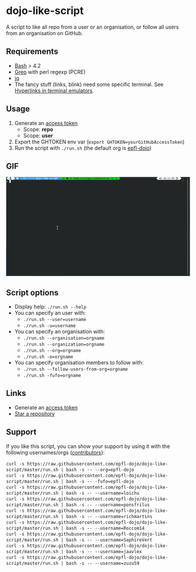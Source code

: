 # dojo-like-script

A script to like all repo from a user or an organisation, or follow all users
from an organisation on GitHub.


## Requirements

  * [Bash](https://www.gnu.org/software/bash/) > 4.2
  * [Grep](https://www.gnu.org/software/grep/) with perl regexp (PCRE)
  * [jq](https://stedolan.github.io/jq/)
  * The fancy stuff (links, blink) need some specific terminal. See [Hyperlinks in terminal emulators](https://gist.github.com/egmontkob/eb114294efbcd5adb1944c9f3cb5feda).


## Usage

  1. Generate an [access token](https://github.com/settings/tokens)
     * Scope: **repo**
     * Scope: **user** 
  1. Export the GHTOKEN env var (`export GHTOKEN=yourGitHubAccessToken`)
  1. Run the script with `./run.sh` (the default org is [epfl-dojo](https://github.com/epfl-dojo))


## GIF

![Demo GIF](./dojolikescript.gif "Demo GIF")


## Script options
  - Display help: `./run.sh --help`
  - You can specify an user with:
     - `./run.sh --user=username`
     - `./run.sh -u=username`
  - You can specify an organisation with:
     - `./run.sh --organisation=orgname`
     - `./run.sh --organization=orgname`
     - `./run.sh --org=orgname`
     - `./run.sh -o=orgname`
  - You can specify organisation members to follow with:
     - `./run.sh --follow-users-from-org=orgname`
     - `./run.sh -fufo=orgname`


## Links
  * Generate an [access token](https://github.com/settings/tokens)
  * [Star a repository](https://developer.github.com/v3/activity/starring/#star-a-repository-for-the-authenticated-user)


## Support

If you like this script, you can show your support by using it with the
following usernames/orgs ([contributors](https://github.com/epfl-dojo/dojo-like-script/graphs/contributors)):

```
curl -s https://raw.githubusercontent.com/epfl-dojo/dojo-like-script/master/run.sh | bash -s -- --org=epfl-dojo
curl -s https://raw.githubusercontent.com/epfl-dojo/dojo-like-script/master/run.sh | bash -s -- -fufo=epfl-dojo
curl -s https://raw.githubusercontent.com/epfl-dojo/dojo-like-script/master/run.sh | bash -s -- --username=loichu
curl -s https://raw.githubusercontent.com/epfl-dojo/dojo-like-script/master/run.sh | bash -s -- --username=ponsfrilus
curl -s https://raw.githubusercontent.com/epfl-dojo/dojo-like-script/master/run.sh | bash -s -- --username=richmartins
curl -s https://raw.githubusercontent.com/epfl-dojo/dojo-like-script/master/run.sh | bash -s -- --username=Roccom14
curl -s https://raw.githubusercontent.com/epfl-dojo/dojo-like-script/master/run.sh | bash -s -- --username=SaphireVert
curl -s https://raw.githubusercontent.com/epfl-dojo/dojo-like-script/master/run.sh | bash -s -- --username=jaavlex
curl -s https://raw.githubusercontent.com/epfl-dojo/dojo-like-script/master/run.sh | bash -s -- --username=zuzu59
```
